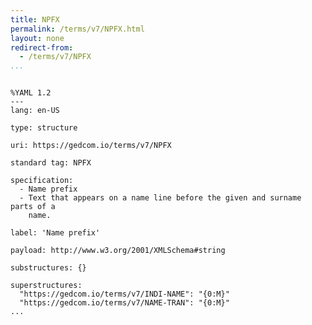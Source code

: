 ```yaml
---
title: NPFX
permalink: /terms/v7/NPFX.html
layout: none
redirect-from:
  - /terms/v7/NPFX
...
```


```

%YAML 1.2
---
lang: en-US

type: structure

uri: https://gedcom.io/terms/v7/NPFX

standard tag: NPFX

specification:
  - Name prefix
  - Text that appears on a name line before the given and surname parts of a
    name.

label: 'Name prefix'

payload: http://www.w3.org/2001/XMLSchema#string

substructures: {}

superstructures:
  "https://gedcom.io/terms/v7/INDI-NAME": "{0:M}"
  "https://gedcom.io/terms/v7/NAME-TRAN": "{0:M}"
...

```
